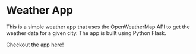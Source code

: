 # Weather App

This is a simple weather app that uses the OpenWeatherMap API to get the weather data for a given city. The app is built using Python Flask.

Checkout the app [here](https://weather-app-flask-eta.vercel.app/)!
